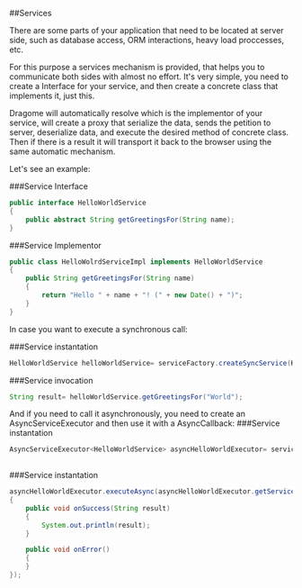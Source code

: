 ##Services

There are some parts of your application that need to be located at server side, such as database access, ORM interactions, heavy load proccesses, etc. 

For this purpose a services mechanism is provided, that helps you to communicate both sides with almost no effort. 
It's very simple, you need to create a Interface for your service, and then create a concrete class that implements it, just this.

Dragome will automatically resolve which is the implementor of your service, will create a proxy that serialize the data, sends the petition to server, deserialize data, and execute the desired method of concrete class. Then if there is a result it will transport it back to the browser using the same automatic mechanism.

Let's see an example:

###Service Interface
``` Java
public interface HelloWorldService
{
	public abstract String getGreetingsFor(String name);
}
```

###Service Implementor
``` Java
public class HelloWolrdServiceImpl implements HelloWorldService
{
	public String getGreetingsFor(String name)
	{
		return "Hello " + name + "! (" + new Date() + ")";
	}
}
```

In case you want to execute a synchronous call:

###Service instantation
``` Java
HelloWorldService helloWorldService= serviceFactory.createSyncService(HelloWorldService.class);
```

###Service invocation
``` Java
String result= helloWorldService.getGreetingsFor("World");
```

And if you need to call it asynchronously, you need to create an AsyncServiceExecutor and then use it with a AsyncCallback:
###Service instantation
``` Java
AsyncServiceExecutor<HelloWorldService> asyncHelloWorldExecutor= serviceFactory.createAsyncService(HelloWorldService.class);
	
```

###Service instantation
``` Java
asyncHelloWorldExecutor.executeAsync(asyncHelloWorldExecutor.getService().getGreetingsFor("Fernando"), new AsyncCallback<String>()
{
	public void onSuccess(String result)
	{
		System.out.println(result);
	}

	public void onError()
	{
	}
});	
```




